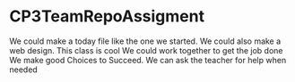 CP3TeamRepoAssigment
====================
We could make a today file like the one we started.
We could also make a web design. 
This class is cool
We could work together to get the job done
We make good Choices to Succeed. 
We can ask the teacher for help when needed
